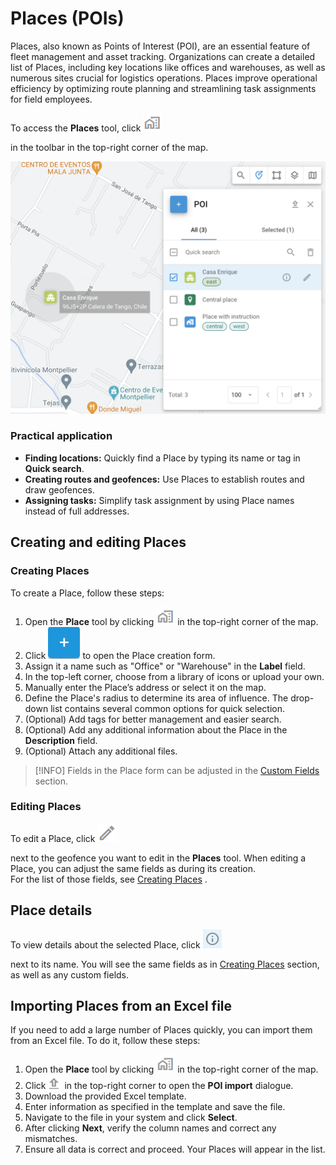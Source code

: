 # Places (POIs)

Places, also known as Points of Interest (POI), are an essential feature of fleet management and asset tracking. Organizations can create a detailed list of Places, including key locations like offices and warehouses, as well as numerous sites crucial for logistics operations. Places improve operational efficiency by optimizing route planning and streamlining task assignments for field employees.

To access the **Places** tool, click ![Places button](attachments/image-20250425-112111.png)

 in the toolbar in the top-right corner of the map.

![Places tool](attachments/image-20240807-005501.png)

### Practical application

- **Finding locations:** Quickly find a Place by typing its name or tag in **Quick search**.
- **Creating routes and geofences:** Use Places to establish routes and draw geofences.
- **Assigning tasks:** Simplify task assignment by using Place names instead of full addresses.

## Creating and editing Places

### Creating Places

To create a Place, follow these steps:

1. Open the **Place** tool by clicking ![Places button](attachments/image-20250425-112111.png)
 in the top-right corner of the map.
2. Click ![New place](attachments/Untitled-20250425-135403.png)
 to open the Place creation form.
3. Assign it a name such as "Office" or "Warehouse" in the **Label** field.
4. In the top-left corner, choose from a library of icons or upload your own.
5. Manually enter the Place’s address or select it on the map.
6. Define the Place's radius to determine its area of influence. The drop-down list contains several common options for quick selection.
7. (Optional) Add tags for better management and easier search.
8. (Optional) Add any additional information about the Place in the **Description** field.
9. (Optional) Attach any additional files.

> [!INFO]
> Fields in the Place form can be adjusted in the [Custom Fields](../../account/custom-fields.md) section.

### Editing Places

To edit a Place, click ![Untitled-20250425-103233.png](attachments/Untitled-20250425-103233.png)

 next to the geofence you want to edit in the **Places** tool. When editing a Place, you can adjust the same fields as during its creation.  
For the list of those fields, see [Creating Places](#creating-places) .

## Place details

To view details about the selected Place, click ![Untitled-20250416-090916.png](attachments/b6f16030-0cc2-456d-a620-a3828bce0eec)

 next to its name. You will see the same fields as in [Creating Places](#creating-places) section, as well as any custom fields.

## Importing Places from an Excel file

If you need to add a large number of Places quickly, you can import them from an Excel file. To do it, follow these steps:

1. Open the **Place** tool by clicking ![Places button](attachments/image-20250425-112111.png)
 in the top-right corner of the map.
2. Click ![Import POI](attachments/Untitled-20250425-144748.png)
 in the top-right corner to open the **POI import** dialogue.
3. Download the provided Excel template.
4. Enter information as specified in the template and save the file.
5. Navigate to the file in your system and click **Select**.
6. After clicking **Next**, verify the column names and correct any mismatches.
7. Ensure all data is correct and proceed. Your Places will appear in the list.